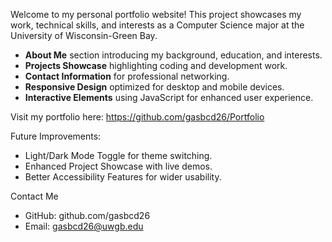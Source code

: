 Welcome to my personal portfolio website! This project showcases my work, technical skills, and interests as a Computer Science major at the University of Wisconsin-Green Bay. 

- **About Me** section introducing my background, education, and interests.
- **Projects Showcase** highlighting coding and development work.
- **Contact Information** for professional networking.
- **Responsive Design** optimized for desktop and mobile devices.
- **Interactive Elements** using JavaScript for enhanced user experience.

Visit my portfolio here: https://github.com/gasbcd26/Portfolio

Future Improvements:
- Light/Dark Mode Toggle for theme switching.
- Enhanced Project Showcase with live demos.
- Better Accessibility Features for wider usability.
 
Contact Me
- GitHub: github.com/gasbcd26
- Email: gasbcd26@uwgb.edu
